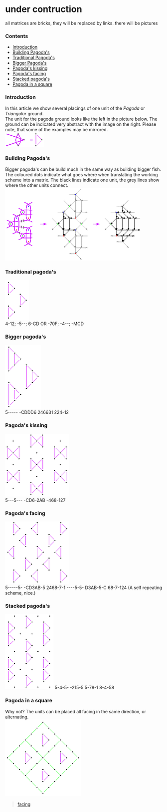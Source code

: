 # under contruction
all matrices are bricks, they will be replaced by links.
there will be pictures

### Contents
* [Introduction](#introduction)
* [Building Pagoda's](#building-pagodas)
* [Traditional Pagoda's](#traditional-pagodas)
* [Bigger Pagoda's](#bigger-pagodas)
* [Pagoda's kissing](#pagodas-kissing)
* [Pagoda's facing](#pagodas-facing)
* [Stacked pagoda's](#stacked-pagodas)
* [Pagoda in a square](#pagoda-in-a-square)


### Introduction
In this article we show several placings of one unit of the _Pagoda_ or _Triangular_ ground.   
The unit for the pagoda ground looks like the left in the picture below. The ground can be indicated very abstract with the image on the right. Please note, that some of the examples may be mirrored.         
![pg unit][pg-unit]

### Building Pagoda's
Bigger pagoda's can be build much in the same way as building bigger fish. 
The coloured dots indicate what goes where when translating the working scheme into a matrix. The black lines indicate one unit, the grey lines show where the other units connect.                 
![building pagoda's][build pagoda]

### Traditional pagoda's
![pg-trad][pg-trad]     
4-12; -5--; 6-CD OR -70F; -4--; -MCD

### Bigger pagoda's
![pg bigger][pg-bigg]   
5-----
-CDDD6
246631
224-12

### Pagoda's kissing
![pg kissing][pg-kiss]    
5---5---
-CD6-2AB
-468-127

### Pagoda's facing
![pg faceing][pg-face]     
5-----5-
-CD3AB-5
2468-7-1
----5-5-
D3AB-5-C
68-7-124
(A self repeating scheme, nice.)

### Stacked pagoda's
![pg stacked][pg-stck]
5-4-5-
-215-5
5-78-1
8-4-58

### Pagoda in a square
Why not? The units can be placed all facing in the same direction, or alternating.     
![pg in square][pg-sqre]  
> [facing][ex-face]



[build pagoda]: https://github.com/MAETempels/MAE-gf/blob/master/images/gf%20build%20pagoda.png

[pg-unit]: https://github.com/MAETempels/MAE-gf/blob/master/images_wt/gf-pg-unit.png
[pg-trad]: https://github.com/MAETempels/MAE-gf/blob/master/images_wt/gf-pg-trad.png
[pg-kiss]: https://github.com/MAETempels/MAE-gf/blob/master/images_wt/gf-pg-kiss.png
[pg-stck]: https://github.com/MAETempels/MAE-gf/blob/master/images_wt/gf-pg-stck.png
[pg-bigg]: https://github.com/MAETempels/MAE-gf/blob/master/images_wt/gf-pg-bigg.png
[pg-face]: https://github.com/MAETempels/MAE-gf/blob/master/images_wt/gf-pg-face.png
[pg-sqre]: https://github.com/MAETempels/MAE-gf/blob/master/images_wt/gf-pg-sqre.png

[ex-face]: https://d-bl.github.io/GroundForge/index.html?m=215-5-%0A-786-5%0A246-5-%3Bbricks%3B24%3B24%3B0%3B0&s1=ctct%20A1%3Dtctc%20B2%3Drctc%20A2%3Dctc%20F2%3Dlctclctcll%20D3%3Dctc%20E3%3Dctcrr%20D1%3Dctctt